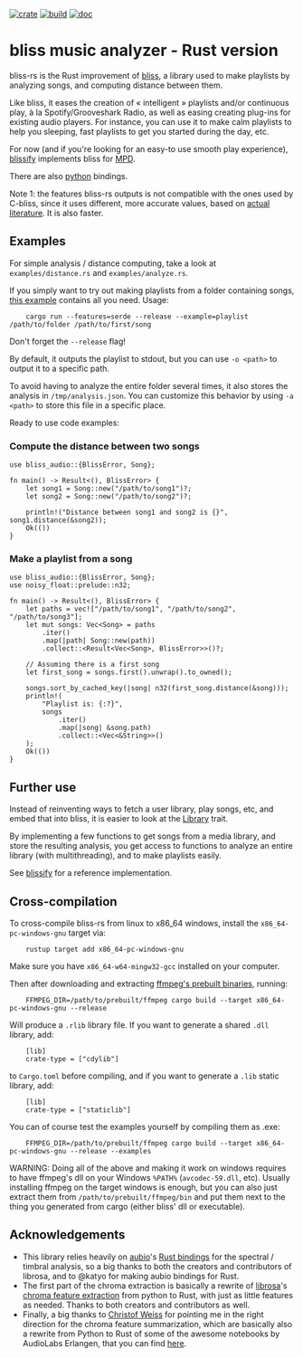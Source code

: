 [![crate](https://img.shields.io/crates/v/bliss-audio.svg)](https://crates.io/crates/bliss-audio)
[![build](https://github.com/Polochon-street/bliss-rs/workflows/Rust/badge.svg)](https://github.com/Polochon-street/bliss-rs/actions)
[![doc](https://docs.rs/bliss-audio/badge.svg)](https://docs.rs/bliss-audio/)

# bliss music analyzer - Rust version
bliss-rs is the Rust improvement of [bliss](https://github.com/Polochon-street/bliss), a
library used to make playlists by analyzing songs, and computing distance between them.

Like bliss, it eases the creation of « intelligent » playlists and/or continuous
play, à la Spotify/Grooveshark Radio, as well as easing creating plug-ins for
existing audio players. For instance, you can use it to make calm playlists
to help you sleeping, fast playlists to get you started during the day, etc.

For now (and if you're looking for an easy-to use smooth play experience),
[blissify](https://crates.io/crates/blissify) implements bliss for
[MPD](https://www.musicpd.org/).

There are also [python](https://pypi.org/project/bliss-audio/) bindings.

Note 1: the features bliss-rs outputs is not compatible with the ones
used by C-bliss, since it uses
different, more accurate values, based on
[actual literature](https://lelele.io/thesis.pdf). It is also faster.

## Examples
For simple analysis / distance computing, take a look at `examples/distance.rs` and
`examples/analyze.rs`.

If you simply want to try out making playlists from a folder containing songs,
[this example](https://github.com/Polochon-street/bliss-rs/blob/master/examples/playlist.rs)
contains all you need. Usage:

        cargo run --features=serde --release --example=playlist /path/to/folder /path/to/first/song

Don't forget the `--release` flag!

By default, it outputs the playlist to stdout, but you can use `-o <path>`
to output it to a specific path.

To avoid having to analyze the entire folder
several times, it also stores the analysis in `/tmp/analysis.json`. You can customize
this behavior by using `-a <path>` to store this file in a specific place.

Ready to use code examples:

### Compute the distance between two songs
```
use bliss_audio::{BlissError, Song};

fn main() -> Result<(), BlissError> {
    let song1 = Song::new("/path/to/song1")?;
    let song2 = Song::new("/path/to/song2")?;
        
    println!("Distance between song1 and song2 is {}", song1.distance(&song2));
    Ok(())
}
```

### Make a playlist from a song
```
use bliss_audio::{BlissError, Song};
use noisy_float::prelude::n32;

fn main() -> Result<(), BlissError> {
    let paths = vec!["/path/to/song1", "/path/to/song2", "/path/to/song3"];
    let mut songs: Vec<Song> = paths
        .iter()
        .map(|path| Song::new(path))
        .collect::<Result<Vec<Song>, BlissError>>()?;

    // Assuming there is a first song
    let first_song = songs.first().unwrap().to_owned();

    songs.sort_by_cached_key(|song| n32(first_song.distance(&song)));
    println!(
        "Playlist is: {:?}",
        songs
            .iter()
            .map(|song| &song.path)
            .collect::<Vec<&String>>()
    );
    Ok(())
}
```

## Further use

Instead of reinventing ways to fetch a user library, play songs, etc,
and embed that into bliss, it is easier to look at the 
[Library](https://docs.rs/bliss-audio/0.4.1/bliss_audio/library/trait.Library.html)
trait.

By implementing a few functions to get songs from a media library, and store
the resulting analysis, you get access to functions to analyze an entire
library (with multithreading), and to make playlists easily.

See [blissify](https://crates.io/crates/blissify) for a reference
implementation.

## Cross-compilation

To cross-compile bliss-rs from linux to x86_64 windows, install the
`x86_64-pc-windows-gnu` target via:

        rustup target add x86_64-pc-windows-gnu

Make sure you have `x86_64-w64-mingw32-gcc` installed on your computer.

Then after downloading and extracting [ffmpeg's prebuilt binaries](https://www.gyan.dev/ffmpeg/builds/),
running:

        FFMPEG_DIR=/path/to/prebuilt/ffmpeg cargo build --target x86_64-pc-windows-gnu --release

Will produce a `.rlib` library file. If you want to generate a shared `.dll`
library, add:

        [lib]
        crate-type = ["cdylib"]

to `Cargo.toml` before compiling, and if you want to generate a `.lib` static
library, add:

        [lib]
        crate-type = ["staticlib"]

You can of course test the examples yourself by compiling them as .exe:

        FFMPEG_DIR=/path/to/prebuilt/ffmpeg cargo build --target x86_64-pc-windows-gnu --release --examples

WARNING: Doing all of the above and making it work on windows requires to have
ffmpeg's dll on your Windows `%PATH%` (`avcodec-59.dll`, etc).
Usually installing ffmpeg on the target windows is enough, but you can also just
extract them from `/path/to/prebuilt/ffmpeg/bin` and put them next to the thing
you generated from cargo (either bliss' dll or executable).

## Acknowledgements

* This library relies heavily on [aubio](https://aubio.org/)'s
  [Rust bindings](https://crates.io/crates/aubio-rs) for the spectral /
  timbral analysis, so a big thanks to both the creators and contributors
  of librosa, and to @katyo for making aubio bindings for Rust.
* The first part of the chroma extraction is basically a rewrite of
  [librosa](https://librosa.org/doc/latest/index.html)'s
  [chroma feature extraction](https://librosa.org/doc/latest/generated/librosa.feature.chroma_stft.html?highlight=chroma#librosa.feature.chroma_stftfrom)
  from python to Rust, with just as little features as needed. Thanks
  to both creators and contributors as well.
* Finally, a big thanks to
  [Christof Weiss](https://www.audiolabs-erlangen.de/fau/assistant/weiss)
  for pointing me in the right direction for the chroma feature summarization,
  which are basically also a rewrite from Python to Rust of some of the
  awesome notebooks by AudioLabs Erlangen, that you can find
  [here](https://www.audiolabs-erlangen.de/resources/MIR/FMP/C0/C0.html).
